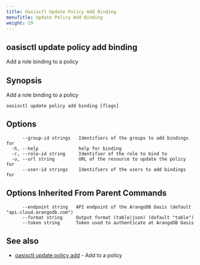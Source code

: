 ```yaml
---
title: Oasisctl Update Policy Add Binding
menuTitle: Update Policy Add Binding
weight: 19
---
```

## oasisctl update policy add binding

Add a role binding to a policy

## Synopsis
Add a role binding to a policy

```
oasisctl update policy add binding [flags]
```

## Options
```
      --group-id strings   Identifiers of the groups to add bindings for
  -h, --help               help for binding
  -r, --role-id string     Identifier of the role to bind to
  -u, --url string         URL of the resource to update the policy for
      --user-id strings    Identifiers of the users to add bindings for
```

## Options Inherited From Parent Commands
```
      --endpoint string   API endpoint of the ArangoDB Oasis (default "api.cloud.arangodb.com")
      --format string     Output format (table|json) (default "table")
      --token string      Token used to authenticate at ArangoDB Oasis
```

## See also
* [oasisctl update policy add](update-policy-add.md)	 - Add to a policy

